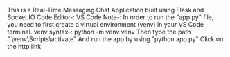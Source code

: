 This is a Real-Time Messaging Chat Application built using Flask and Socket.IO
Code Editor-: VS Code
Note-: In order to run the "app.py" file, you need to first create a virtual environment (venv) in your VS Code terminal.
venv syntax-: python -m venv venv
Then type the path ".\venv\Scripts\activate"
And run the app by using "python app.py"
Click on the http link
